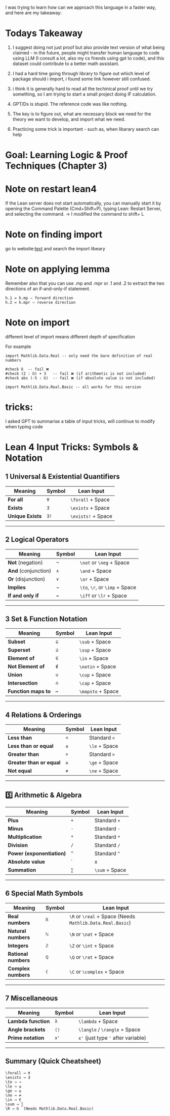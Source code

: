 I was trying to learn how can we approach this language in a faster way, and here are my takeaway:

# Todays Takeaway
1. I suggest doing not just proof but also provide text version of what being claimed - in the future, people might transfer human language to code using LLM (I consult a lot, also my cs firends using gpt to code), and this dataset could contribute to a better math assistant.

2. I had a hard time going through library to figure out which level of package should i import, i found some link however still confused.

3. i think it is generally hard to read all the techinical proof until we try something, so I am trying to start a small project doing IF calculation.

4. GPT/Ds is stupid. The reference code was like nothing. 

5. The key is to figure out, what are necessary block we need for the theory we want to develop, and import what we need.

6. Practicing some trick is important - such as, when libarary search can help

# Goal: Learning Logic & Proof Techniques (Chapter 3)
# Note on restart lean4
If the Lean server does not start automatically, you can manually start it by opening the Command Palette (Cmd+Shift+P), typing Lean: Restart Server, and selecting the command. -> I modified the command to shift+ L

# Note on finding import
go to website:[text](https://leanprover-community.github.io/mathlib4_docs/search.html?q=) and search the import libeary

# Note on applying lemma
Remember also that you can use .mp and .mpr or .1 and .2 to extract the two directions of an if-and-only-if statement.

```lean
h.1 = h.mp — forward direction
h.2 = h.mpr — reverse direction
```

# Note on import
different level of import means different depth of specification

For example
```lean
import Mathlib.Data.Real -- only need the bare definition of real numbers

#check ℝ  -- fail ❌
#check (2 : ℝ) + 3   -- fail ❌ (if arithmetic is not included)
#check abs (-5 : ℝ)  -- fail ❌ (if absolute value is not included)

import Mathlib.Data.Real.Basic -- all works for thsi version
```


# tricks:
I asked GPT to summarise a table of input tricks, will continue to modify when typing code

# Lean 4 Input Tricks: Symbols & Notation

## 1️ Universal & Existential Quantifiers
| Meaning         | Symbol | Lean Input |
|---------------|--------|------------|
| **For all**   | `∀`    | `\forall` + Space |
| **Exists**    | `∃`    | `\exists` + Space |
| **Unique Exists** | `∃!` | `\exists!` + Space |

---

## 2️ Logical Operators
| Meaning                 | Symbol | Lean Input |
|-------------------------|--------|------------|
| **Not** (negation)      | `¬`    | `\not` or `\neg` + Space |
| **And** (conjunction)   | `∧`    | `\and` + Space |
| **Or** (disjunction)    | `∨`    | `\or` + Space |
| **Implies**             | `→`    | `\to`, `\r`, or `\imp` + Space |
| **If and only if**      | `↔`    | `\iff` or `\lr` + Space |

---

## 3️ Set & Function Notation
| Meaning                 | Symbol | Lean Input |
|-------------------------|--------|------------|
| **Subset**              | `⊆`    | `\sub` + Space |
| **Superset**            | `⊇`    | `\sup` + Space |
| **Element of**          | `∈`    | `\in` + Space |
| **Not Element of**      | `∉`    | `\notin` + Space |
| **Union**               | `∪`    | `\cup` + Space |
| **Intersection**        | `∩`    | `\cap` + Space |
| **Function maps to**    | `↦`    | `\mapsto` + Space |

---

## 4️ Relations & Orderings
| Meaning                 | Symbol | Lean Input |
|-------------------------|--------|------------|
| **Less than**           | `<`    | Standard `<` |
| **Less than or equal**  | `≤`    | `\le` + Space |
| **Greater than**        | `>`    | Standard `>` |
| **Greater than or equal** | `≥`  | `\ge` + Space |
| **Not equal**           | `≠`    | `\ne` + Space |

---

## 5️⃣ Arithmetic & Algebra
| Meaning                  | Symbol | Lean Input |
|--------------------------|--------|------------|
| **Plus**                 | `+`    | Standard `+` |
| **Minus**                | `-`    | Standard `-` |
| **Multiplication**       | `*`    | Standard `*` |
| **Division**             | `/`    | Standard `/` |
| **Power (exponentiation)** | `^` | Standard `^` |
| **Absolute value**       | `|x|`  | `abs x` in Lean |
| **Summation**            | `∑`    | `\sum` + Space |

---

## 6️ Special Math Symbols
| Meaning                 | Symbol | Lean Input |
|-------------------------|--------|------------|
| **Real numbers**        | `ℝ`    | `\R` or `\real` + Space (Needs `Mathlib.Data.Real.Basic`) |
| **Natural numbers**     | `ℕ`    | `\N` or `\nat` + Space |
| **Integers**            | `ℤ`    | `\Z` or `\int` + Space |
| **Rational numbers**    | `ℚ`    | `\Q` or `\rat` + Space |
| **Complex numbers**     | `ℂ`    | `\C` or `\complex` + Space |

---

## 7️ Miscellaneous
| Meaning                 | Symbol | Lean Input |
|-------------------------|--------|------------|
| **Lambda function**     | `λ`    | `\lambda` + Space |
| **Angle brackets**      | `⟨⟩`   | `\langle` / `\rangle` + Space |
| **Prime notation**      | `x'`   | `x'` (just type `'` after variable) |

---

## Summary (Quick Cheatsheet)

```lean
\forall → ∀
\exists → ∃
\to → →
\le → ≤
\ge → ≥
\ne → ≠
\in → ∈
\sum → ∑
\R → ℝ  (Needs Mathlib.Data.Real.Basic)
```
